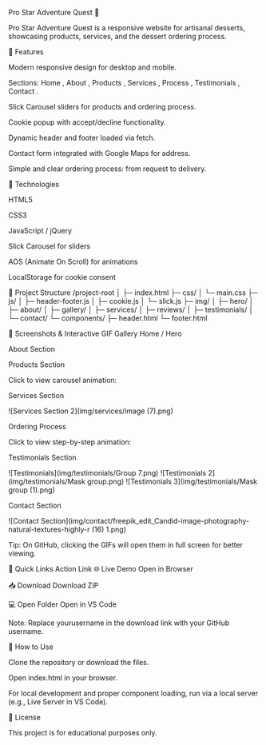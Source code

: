 Pro Star Adventure Quest 🍰

Pro Star Adventure Quest is a responsive website for artisanal desserts, showcasing products, services, and the dessert ordering process.

🔹 Features

Modern responsive design for desktop and mobile.

Sections: Home
, About
, Products
, Services
, Process
, Testimonials
, Contact
.

Slick Carousel sliders for products and ordering process.

Cookie popup with accept/decline functionality.

Dynamic header and footer loaded via fetch.

Contact form integrated with Google Maps for address.

Simple and clear ordering process: from request to delivery.

🔹 Technologies

HTML5

CSS3

JavaScript / jQuery

Slick Carousel for sliders

AOS (Animate On Scroll) for animations

LocalStorage for cookie consent

🔹 Project Structure
/project-root
│
├─ index.html
├─ css/
│   └─ main.css
├─ js/
│   ├─ header-footer.js
│   ├─ cookie.js
│   └─ slick.js
├─ img/
│   ├─ hero/
│   ├─ about/
│   ├─ gallery/
│   ├─ services/
│   ├─ reviews/
│   ├─ testimonials/
│   └─ contact/
└─ components/
    ├─ header.html
    └─ footer.html

🔹 Screenshots & Interactive GIF Gallery
Home / Hero

About Section

Products Section

Click to view carousel animation:


Services Section


![Services Section 2](img/services/image (7).png)

Ordering Process

Click to view step-by-step animation:


Testimonials Section

![Testimonials](img/testimonials/Group 7.png)
![Testimonials 2](img/testimonials/Mask group.png)
![Testimonials 3](img/testimonials/Mask group (1).png)

Contact Section

![Contact Section](img/contact/freepik_edit_Candid-image-photography-natural-textures-highly-r (16) 1.png)

Tip: On GitHub, clicking the GIFs will open them in full screen for better viewing.

🔹 Quick Links
Action	Link
🌐 Live Demo	Open in Browser

📥 Download	Download ZIP

💻 Open Folder	Open in VS Code

Note: Replace yourusername in the download link with your GitHub username.

🔹 How to Use

Clone the repository or download the files.

Open index.html in your browser.

For local development and proper component loading, run via a local server (e.g., Live Server in VS Code).

🔹 License

This project is for educational purposes only.
